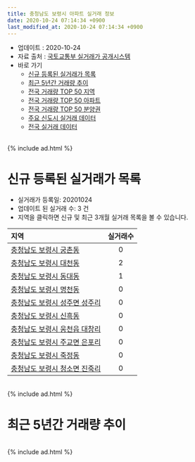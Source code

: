```yaml
---
title: 충청남도 보령시 아파트 실거래 정보
date: 2020-10-24 07:14:34 +0900
last_modified_at: 2020-10-24 07:14:34 +0900
---
```


* 업데이트 : 2020-10-24
* 자료 출처 : [국토교통부 실거래가 공개시스템](http://rt.molit.go.kr)
* 바로 가기
    * [신규 등록된 실거래가 목록](#신규-등록된-실거래가-목록)
    * [최근 5년간 거래량 추이](#최근-5년간-거래량-추이)
    * [전국 거래량 TOP 50 지역](https://inasie.github.io/apt-trade-info/최근-3개월-전국에서-가장-거래가-많이-발생한-지역)
    * [전국 거래량 TOP 50 아파트](https://inasie.github.io/apt-trade-info/최근-3개월-전국에서-가장-거래가-많이-발생한-아파트)
    * [전국 거래량 TOP 50 분양권](https://inasie.github.io/apt-trade-info/최근-3개월-전국에서-가장-거래가-많이-발생한-분양권)
    * [주요 신도시 실거래 데이터](https://inasie.github.io/apt-trade-info/주요-신도시)
    * [전국 실거래 데이터](https://inasie.github.io/apt-trade-info/전국)

<br>
{% include ad.html %}
<br>

# 신규 등록된 실거래가 목록
* 실거래가 등록일: 20201024
* 업데이트 된 실거래 수: 3 건
* 지역을 클릭하면 신규 및 최근 3개월 실거래 목록을 볼 수 있습니다.


|지역|실거래수|
|:---|:---:|
|[충청남도 보령시 궁촌동](https://inasie.github.io/apt-trade-info/충청남도-보령시-궁촌동)|0|
|[충청남도 보령시 대천동](https://inasie.github.io/apt-trade-info/충청남도-보령시-대천동)|2|
|[충청남도 보령시 동대동](https://inasie.github.io/apt-trade-info/충청남도-보령시-동대동)|1|
|[충청남도 보령시 명천동](https://inasie.github.io/apt-trade-info/충청남도-보령시-명천동)|0|
|[충청남도 보령시 성주면 성주리](https://inasie.github.io/apt-trade-info/충청남도-보령시-성주면-성주리)|0|
|[충청남도 보령시 신흑동](https://inasie.github.io/apt-trade-info/충청남도-보령시-신흑동)|0|
|[충청남도 보령시 웅천읍 대창리](https://inasie.github.io/apt-trade-info/충청남도-보령시-웅천읍-대창리)|0|
|[충청남도 보령시 주교면 은포리](https://inasie.github.io/apt-trade-info/충청남도-보령시-주교면-은포리)|0|
|[충청남도 보령시 죽정동](https://inasie.github.io/apt-trade-info/충청남도-보령시-죽정동)|0|
|[충청남도 보령시 청소면 진죽리](https://inasie.github.io/apt-trade-info/충청남도-보령시-청소면-진죽리)|0|


<br>
{% include ad.html %}
<br>

# 최근 5년간 거래량 추이


<div style="width:100%;">
    <canvas id="deal_progress" height="200"></canvas>
</div>

<script>
new Chart(document.getElementById("deal_progress"), {
    type: 'line',
    data: {
        labels: ['201510','201511','201512','201601','201602','201603','201604','201605','201606','201607','201608','201609','201610','201611','201612','201701','201702','201703','201704','201705','201706','201707','201708','201709','201710','201711','201712','201801','201802','201803','201804','201805','201806','201807','201808','201809','201810','201811','201812','201901','201902','201903','201904','201905','201906','201907','201908','201909','201910','201911','201912','202001','202002','202003','202004','202005','202006','202007','202008','202009','202010'],
        datasets: [{
            label: '매매',
            pointRadius: 1,
            data: [53, 46, 41, 36, 47, 62, 52, 44, 45, 30, 42, 35, 47, 39, 34, 30, 42, 39, 47, 51, 48, 58, 58, 58, 41, 54, 39, 36, 44, 51, 58, 54, 40, 50, 46, 35, 63, 41, 30, 42, 37, 60, 63, 55, 60, 72, 90, 61, 89, 89, 86, 67, 110, 70, 72, 59, 73, 96, 73, 72, 37],
            borderColor: "rgba(255, 201, 14, 1)",
            backgroundColor: "rgba(255, 201, 14, 0.5)",
            fill: false,
            lineTension: 0
        },{
            label: '전월세',
            pointRadius: 1,
            data: [22, 19, 20, 22, 26, 21, 11, 21, 28, 25, 14, 15, 18, 23, 19, 24, 31, 19, 18, 35, 30, 33, 36, 31, 28, 36, 31, 32, 28, 23, 25, 27, 28, 33, 13, 16, 27, 19, 21, 21, 34, 20, 19, 35, 20, 21, 32, 26, 21, 25, 23, 30, 30, 31, 34, 36, 18, 36, 16, 28, 9],
            borderColor: "rgba(0, 141, 185, 1)",
            backgroundColor: "rgba(0, 141, 185, 0.5)",
            fill: false,
            lineTension: 0
        }
        ]
    },
    options: {
        responsive: true,
        title: {
            display: false
        },
        tooltips: {
            mode: 'index',
            intersect: false
        },
        hover: {
            mode: 'nearest',
            intersect: true
        },
        scales: {
            xAxes: [{
                display: true,
                scaleLabel: {
                    display: true,
                    labelString: '년/월'
                }
            }],
            yAxes: [{
                display: true,
                ticks: {
                    suggestedMin: 0,
                },
                scaleLabel: {
                    display: true,
                    labelString: '실거래 수'
                }
            }]
        }
    }
});

</script>


<br>
{% include ad.html %}
<br>

